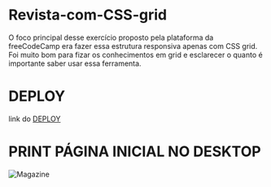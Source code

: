 # Revista-com-CSS-grid
O foco principal desse exercício proposto pela plataforma da freeCodeCamp era fazer essa estrutura responsiva apenas com CSS grid. Foi muito bom para fizar os conhecimentos em grid e esclarecer o quanto é importante saber usar essa ferramenta.

# DEPLOY
link do <a href="https://revista-com-css-grid-by-elias.netlify.app/" target="_blank">DEPLOY</a>

# PRINT PÁGINA INICIAL NO DESKTOP
![Magazine](https://github.com/EliaxZen/Revista-com-CSS-grid/assets/132005740/07069869-dce6-4c2b-87dc-cb6c7a0d9b9b)


  
